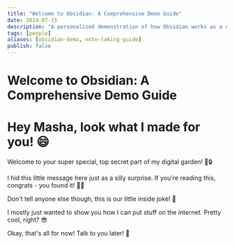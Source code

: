 ```yaml
---
title: "Welcome to Obsidian: A Comprehensive Demo Guide"
date: 2024-07-15
description: "A personalized demonstration of how Obsidian works as a digital garden. This fun, hidden message shows the basics of digital content sharing."
tags: [people]
aliases: [obsidian-demo, note-taking-guide]
publish: false
---
```


# Welcome to Obsidian: A Comprehensive Demo Guide

# Hey Masha, look what I made for you! 😄

Welcome to your super special, top secret part of my digital garden! 🌿🔒

I hid this little message here just as a silly surprise. If you're reading this, congrats - you found it! 🕵️‍♀️

Don't tell anyone else though, this is our little inside joke! 🤫 

I mostly just wanted to show you how I can put stuff on the internet. Pretty cool, right? 😎

Okay, that's all for now! Talk to you later! 👋 